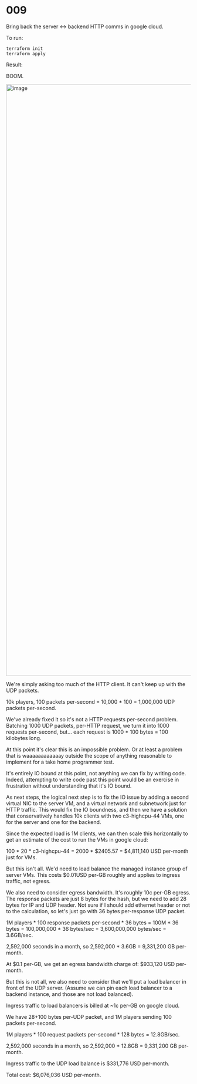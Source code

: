 # 009

Bring back the server <-> backend HTTP comms in google cloud.

To run:

```console
terraform init
terraform apply
```

Result:

BOOM.

<img width="1613" alt="image" src="https://github.com/mas-bandwidth/udp/assets/696656/b89211ec-6230-47ca-8bdc-03611b95f262">

We're simply asking too much of the HTTP client. It can't keep up with the UDP packets.

10k players, 100 packets per-second = 10,000 * 100 = 1,000,000 UDP packets per-second.

We've already fixed it so it's not a HTTP requests per-second problem. Batching 1000 UDP packets, per-HTTP request, we turn it into 1000 requests per-second, but... each request is 1000 * 100 bytes = 100 kilobytes long.

At this point it's clear this is an impossible problem. Or at least a problem that is waaaaaaaaaaaay outside the scope of anything reasonable to implement for a take home programmer test.

It's entirely IO bound at this point, not anything we can fix by writing code. Indeed, attempting to write code past this point would be an exercise in frustration without understanding that it's IO bound.

As next steps, the logical next step is to fix the IO issue by adding a second virtual NIC to the server VM, and a virtual network and subnetwork just for HTTP traffic. This would fix the IO boundness, and then we have a solution that conservatively handles 10k clients with two c3-highcpu-44 VMs, one for the server and one for the backend.

Since the expected load is 1M clients, we can then scale this horizontally to get an estimate of the cost to run the VMs in google cloud:

100 * 20 * c3-highcpu-44 = 2000 * $2405.57 = $4,811,140 USD per-month just for VMs.

But this isn't all. We'd need to load balance the managed instance group of server VMs. This costs $0.01USD per-GB roughly and applies to ingress traffic, not egress.

We also need to consider egress bandwidth. It's roughly 10c per-GB egress. The response packets are just 8 bytes for the hash, but we need to add 28 bytes for IP and UDP header. Not sure if I should add ethernet header or not to the calculation, so let's just go with 36 bytes per-response UDP packet.

1M players * 100 response packets per-second * 36 bytes = 100M * 36 bytes = 100,000,000 * 36 bytes/sec = 3,600,000,000 bytes/sec = 3.6GB/sec.

2,592,000 seconds in a month, so 2,592,000 * 3.6GB = 9,331,200 GB per-month.

At $0.1 per-GB, we get an egress bandwidth charge of: $933,120 USD per-month.

But this is not all, we also need to consider that we'll put a load balancer in front of the UDP server. (Assume we can pin each load balancer to a backend instance, and those are not load balanced).

Ingress traffic to load balancers is billed at ~1c per-GB on google cloud.

We have 28+100 bytes per-UDP packet, and 1M players sending 100 packets per-second. 

1M players * 100 request packets per-second * 128 bytes = 12.8GB/sec.

2,592,000 seconds in a month, so 2,592,000 * 12.8GB = 9,331,200 GB per-month.

Ingress traffic to the UDP load balance is $331,776 USD per-month.

Total cost: $6,076,036 USD per-month.